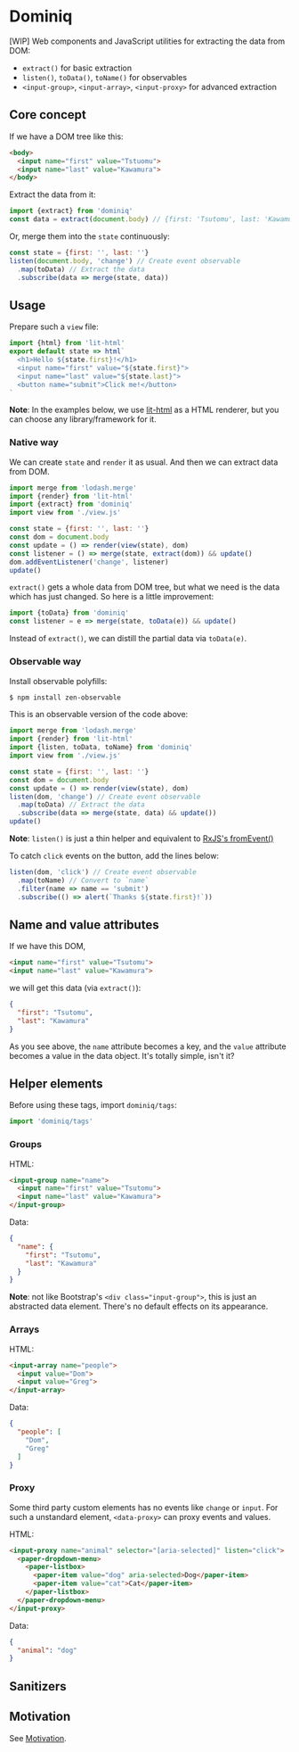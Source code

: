 # Dominiq

[WIP] Web components and JavaScript utilities for extracting the data from DOM:

- `extract()` for basic extraction
- `listen()`, `toData()`, `toName()` for observables
- `<input-group>`, `<input-array>`, `<input-proxy>` for advanced extraction


## Core concept

If we have a DOM tree like this:

```html
<body>
  <input name="first" value="Tstuomu">
  <input name="last" value="Kawamura">
</body>
```

Extract the data from it:

```javascript
import {extract} from 'dominiq'
const data = extract(document.body) // {first: 'Tsutomu', last: 'Kawamura'}
```

Or, merge them into the `state` continuously:

```javascript
const state = {first: '', last: ''}
listen(document.body, 'change') // Create event observable
  .map(toData) // Extract the data
  .subscribe(data => merge(state, data))
```

## Usage

Prepare such a `view` file:

```javascript
import {html} from 'lit-html'
export default state => html`
  <h1>Hello ${state.first}!</h1>
  <input name="first" value="${state.first}">
  <input name="last" value="${state.last}">
  <button name="submit">Click me!</button>
`
```

**Note**: In the examples below, we use [lit-html](https://github.com/Polymer/lit-html) as a HTML renderer, but you can choose any library/framework for it.

### Native way

We can create `state` and `render` it as usual. And then we can extract data from DOM.

```javascript
import merge from 'lodash.merge'
import {render} from 'lit-html'
import {extract} from 'dominiq'
import view from './view.js'

const state = {first: '', last: ''}
const dom = document.body
const update = () => render(view(state), dom)
const listener = () => merge(state, extract(dom)) && update()
dom.addEventListener('change', listener)
update()
```

`extract()` gets a whole data from DOM tree, but what we need is the data which has just changed. So here is a little improvement:

```javascript
import {toData} from 'dominiq'
const listener = e => merge(state, toData(e)) && update()
```

Instead of `extract()`, we can distill the partial data via `toData(e)`.

### Observable way

Install observable polyfills:

```bash
$ npm install zen-observable
```

This is an observable version of the code above:

```javascript
import merge from 'lodash.merge'
import {render} from 'lit-html'
import {listen, toData, toName} from 'dominiq'
import view from './view.js'

const state = {first: '', last: ''}
const dom = document.body
const update = () => render(view(state), dom)
listen(dom, 'change') // Create event observable
  .map(toData) // Extract the data
  .subscribe(data => merge(state, data) && update())
update()
```

**Note**: `listen()` is just a thin helper and equivalent to [RxJS's fromEvent()](http://reactivex.io/rxjs/class/es6/Observable.js~Observable.html#static-method-fromEvent)

To catch `click` events on the button, add the lines below:

```javascript
listen(dom, 'click') // Create event observable
  .map(toName) // Convert to `name`
  .filter(name => name == 'submit')
  .subscribe(() => alert(`Thanks ${state.first}!`))
```

## Name and value attributes

If we have this DOM,

```html
<input name="first" value="Tsutomu">
<input name="last" value="Kawamura">
```

we will get this data (via `extract()`):

```json
{
  "first": "Tsutomu",
  "last": "Kawamura"
}
```

As you see above, the `name` attribute becomes a key, and the `value` attribute becomes a value in the data object. It's totally simple, isn't it?

## Helper elements

Before using these tags, import `dominiq/tags`:

```javascript
import 'dominiq/tags'
```

### Groups

HTML:

```html
<input-group name="name">
  <input name="first" value="Tsutomu">
  <input name="last" value="Kawamura">
</input-group>
```

Data:

```json
{
  "name": {
    "first": "Tsutomu",
    "last": "Kawamura"
  }
}
```

**Note**: not like Bootstrap's `<div class="input-group">`, this is just an abstracted data element. There's no default effects on its appearance.

### Arrays

HTML:

```html
<input-array name="people">
  <input value="Dom">
  <input value="Greg">
</input-array>
```

Data:

```json
{
  "people": [
    "Dom",
    "Greg"
  ]
}
```

### Proxy

Some third party custom elements has no events like `change` or `input`. For such a unstandard element, `<data-proxy>` can proxy events and values.

HTML:

```html
<input-proxy name="animal" selector="[aria-selected]" listen="click">
  <paper-dropdown-menu>
    <paper-listbox>
      <paper-item value="dog" aria-selected>Dog</paper-item>
      <paper-item value="cat">Cat</paper-item>
    </paper-listbox>
  </paper-dropdown-menu>
</input-proxy>
```

Data:

```json
{
  "animal": "dog"
}
```

## Sanitizers



## Motivation

See [Motivation](motivation.md).
